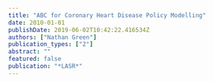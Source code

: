 ```yaml
---
title: "ABC for Coronary Heart Disease Policy Modelling"
date: 2010-01-01
publishDate: 2019-06-02T10:42:22.416534Z
authors: ["Nathan Green"]
publication_types: ["2"]
abstract: ""
featured: false
publication: "*LASR*"
---
```


